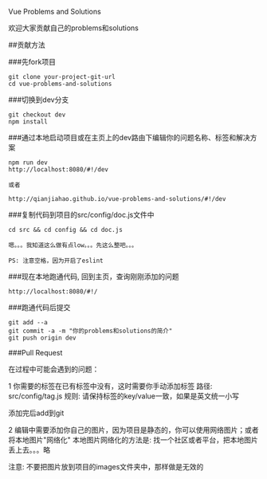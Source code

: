 Vue Problems and Solutions

欢迎大家贡献自己的problems和solutions

##贡献方法

###先fork项目

    git clone your-project-git-url
    cd vue-problems-and-solutions

###切换到dev分支

    git checkout dev
    npm install

###通过本地启动项目或在主页上的dev路由下编辑你的问题名称、标签和解决方案

    npm run dev
    http://localhost:8080/#!/dev

    或者

    http://qianjiahao.github.io/vue-problems-and-solutions/#!/dev

###复制代码到项目的src/config/doc.js文件中

    cd src && cd config && cd doc.js

    嗯。。。我知道这么做有点low。。。先这么整吧。。。

    PS: 注意空格，因为开启了eslint

###现在本地跑通代码, 回到主页，查询刚刚添加的问题

    http://localhost:8080/#!/

###跑通代码后提交

    git add --a
    git commit -a -m "你的problems和solutions的简介"
    git push origin dev

###Pull Request


在过程中可能会遇到的问题：

 1 你需要的标签在已有标签中没有，这时需要你手动添加标签
   路径: src/config/tag.js
   规则: 请保持标签的key/value一致，如果是英文统一小写

   添加完后add到git

 2 编辑中需要添加你自己的图片，因为项目是静态的，你可以使用网络图片；或者将本地图片"网络化"
   本地图片网络化的方法是: 找一个社区或者平台，把本地图片丢上去。。。略

   注意: 不要把图片放到项目的images文件夹中，那样做是无效的
